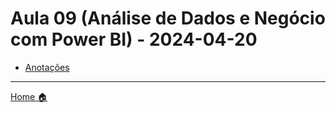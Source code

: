 # Aula 09 (Análise de Dados e Negócio com Power BI) - 2024-04-20


- [Anotações](anotacoes.md)


---


[Home 🏠](../README.md) 